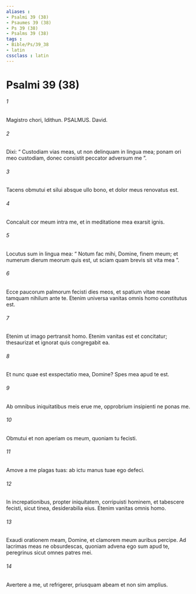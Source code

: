 ```yaml
---
aliases : 
- Psalmi 39 (38)
- Psaumes 39 (38)
- Ps 39 (38)
- Psalms 39 (38)
tags : 
- Bible/Ps/39_38
- latin
cssclass : latin
---
```


# Psalmi 39 (38)

###### 1
Magistro chori, Idithun. PSALMUS. David.
###### 2
Dixi: “ Custodiam vias meas, ut non delinquam in lingua mea; ponam ori meo custodiam, donec consistit peccator adversum me ”.
###### 3
Tacens obmutui et silui absque ullo bono, et dolor meus renovatus est.
###### 4
Concaluit cor meum intra me, et in meditatione mea exarsit ignis.
###### 5
Locutus sum in lingua mea: “ Notum fac mihi, Domine, finem meum; et numerum dierum meorum quis est, ut sciam quam brevis sit vita mea ”.
###### 6
Ecce paucorum palmorum fecisti dies meos, et spatium vitae meae tamquam nihilum ante te. Etenim universa vanitas omnis homo constitutus est.
###### 7
Etenim ut imago pertransit homo. Etenim vanitas est et concitatur; thesaurizat et ignorat quis congregabit ea.
###### 8
Et nunc quae est exspectatio mea, Domine? Spes mea apud te est.
###### 9
Ab omnibus iniquitatibus meis erue me, opprobrium insipienti ne ponas me.
###### 10
Obmutui et non aperiam os meum, quoniam tu fecisti.
###### 11
Amove a me plagas tuas: ab ictu manus tuae ego defeci.
###### 12
In increpationibus, propter iniquitatem, corripuisti hominem, et tabescere fecisti, sicut tinea, desiderabilia eius. Etenim vanitas omnis homo.
###### 13
Exaudi orationem meam, Domine, et clamorem meum auribus percipe. Ad lacrimas meas ne obsurdescas, quoniam advena ego sum apud te, peregrinus sicut omnes patres mei.
###### 14
Avertere a me, ut refrigerer, priusquam abeam et non sim amplius.
